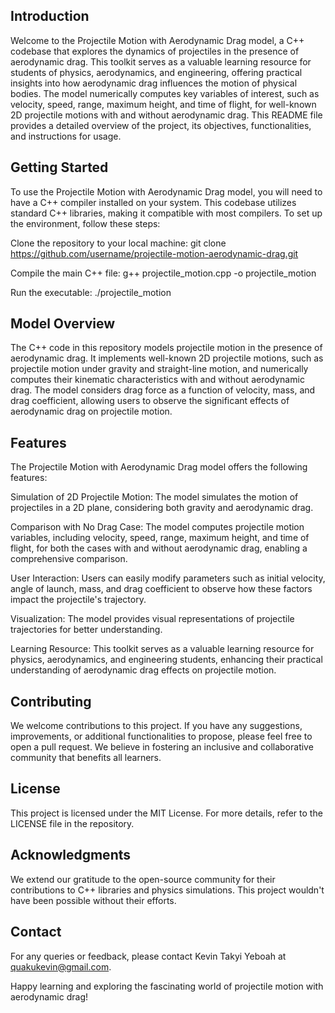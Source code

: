 ## Introduction
Welcome to the Projectile Motion with Aerodynamic Drag model, a C++ codebase that explores the dynamics of projectiles in the presence of aerodynamic drag. This toolkit serves as a valuable learning resource for students of physics, aerodynamics, and engineering, offering practical insights into how aerodynamic drag influences the motion of physical bodies. The model numerically computes key variables of interest, such as velocity, speed, range, maximum height, and time of flight, for well-known 2D projectile motions with and without aerodynamic drag. This README file provides a detailed overview of the project, its objectives, functionalities, and instructions for usage.

## Getting Started
To use the Projectile Motion with Aerodynamic Drag model, you will need to have a C++ compiler installed on your system. This codebase utilizes standard C++ libraries, making it compatible with most compilers. To set up the environment, follow these steps:

Clone the repository to your local machine:
git clone https://github.com/username/projectile-motion-aerodynamic-drag.git

Compile the main C++ file:
g++ projectile_motion.cpp -o projectile_motion

Run the executable:
./projectile_motion

## Model Overview
The C++ code in this repository models projectile motion in the presence of aerodynamic drag. It implements well-known 2D projectile motions, such as projectile motion under gravity and straight-line motion, and numerically computes their kinematic characteristics with and without aerodynamic drag. The model considers drag force as a function of velocity, mass, and drag coefficient, allowing users to observe the significant effects of aerodynamic drag on projectile motion.

## Features
The Projectile Motion with Aerodynamic Drag model offers the following features:

Simulation of 2D Projectile Motion: The model simulates the motion of projectiles in a 2D plane, considering both gravity and aerodynamic drag.

Comparison with No Drag Case: The model computes projectile motion variables, including velocity, speed, range, maximum height, and time of flight, for both the cases with and without aerodynamic drag, enabling a comprehensive comparison.

User Interaction: Users can easily modify parameters such as initial velocity, angle of launch, mass, and drag coefficient to observe how these factors impact the projectile's trajectory.

Visualization: The model provides visual representations of projectile trajectories for better understanding.

Learning Resource: This toolkit serves as a valuable learning resource for physics, aerodynamics, and engineering students, enhancing their practical understanding of aerodynamic drag effects on projectile motion.

## Contributing
We welcome contributions to this project. If you have any suggestions, improvements, or additional functionalities to propose, please feel free to open a pull request. We believe in fostering an inclusive and collaborative community that benefits all learners.

## License
This project is licensed under the MIT License. For more details, refer to the LICENSE file in the repository.

## Acknowledgments
We extend our gratitude to the open-source community for their contributions to C++ libraries and physics simulations. This project wouldn't have been possible without their efforts.

## Contact
For any queries or feedback, please contact Kevin Takyi Yeboah at quakukevin@gmail.com.

Happy learning and exploring the fascinating world of projectile motion with aerodynamic drag!
